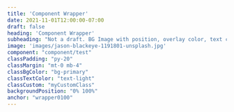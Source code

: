 ```yaml
---
title: 'Component Wrapper'
date: 2021-11-01T12:00:00-07:00
draft: false
heading: 'Component Wrapper'
subheading: "Not a draft. BG Image with position, overlay color, text color. Big padding, margin bottom. Anchor link. Additional class. Full width"
image: 'images/jason-blackeye-1191801-unsplash.jpg'
component: "component/test"
classPadding: "py-20"
classMargin: "mt-0 mb-4"
classBgColor: "bg-primary"
classTextColor: "text-light"
classCustom: "myCustomClass"
backgroundPosition: "0% 100%"
anchor: "wrapper0100"
---
```

